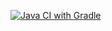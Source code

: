 [![Java CI with Gradle](https://github.com/Kocherg1nVA/AQA_hw_Cucumber/actions/workflows/gradle.yml/badge.svg)](https://github.com/Kocherg1nVA/AQA_hw_Cucumber/actions/workflows/gradle.yml)